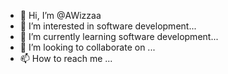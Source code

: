 - 👋 Hi, I’m @AWizzaa
- 👀 I’m interested in software development...
- 🌱 I’m currently learning software development...
- 💞️ I’m looking to collaborate on ...
- 📫 How to reach me ...

<!---
AWizzaa/AWizzaa is a ✨ special ✨ repository because its `README.md` (this file) appears on your GitHub profile.
You can click the Preview link to take a look at your changes.
--->
